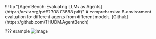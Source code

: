 <div class="result" markdown>
!!! tip "[AgentBench: Evaluating LLMs as Agents](https://arxiv.org/pdf/2308.03688.pdf)"
    A comprehensive 8-environment evaluation for different agents from different models.
    [Github](https://github.com/THUDM/AgentBench)
  
??? example
    ![image](https://github.com/ianderrington/genai/assets/76016868/b6d3e2d8-7548-4336-b9ae-ced2844aa6ae)
